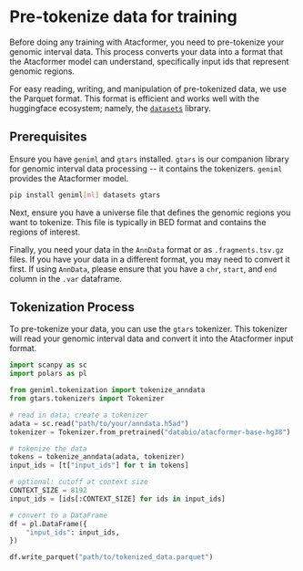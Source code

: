 # Pre-tokenize data for training
Before doing any training with Atacformer, you need to pre-tokenize your genomic interval data. This process converts your data into a format that the Atacformer model can understand, specifically input ids that represent genomic regions.

For easy reading, writing, and manipulation of pre-tokenized data, we use the Parquet format. This format is efficient and works well with the huggingface ecosystem; namely, the [`datasets`](https://huggingface.co/docs/datasets/index) library.

## Prerequisites

Ensure you have `geniml` and `gtars` installed. `gtars` is our companion library for genomic interval data processing -- it contains the tokenizers. `geniml` provides the Atacformer model.
```bash
pip install geniml[ml] datasets gtars
```

Next, ensure you have a universe file that defines the genomic regions you want to tokenize. This file is typically in BED format and contains the regions of interest.

Finally, you need your data in the `AnnData` format or as `.fragments.tsv.gz` files. If you have your data in a different format, you may need to convert it first. If using `AnnData`, please ensure that you have a `chr`, `start`, and `end` column in the `.var` dataframe.

## Tokenization Process

To pre-tokenize your data, you can use the `gtars` tokenizer. This tokenizer will read your genomic interval data and convert it into the Atacformer input format.

```python
import scanpy as sc
import polars as pl

from geniml.tokenization import tokenize_anndata
from gtars.tokenizers import Tokenizer

# read in data; create a tokenizer
adata = sc.read("path/to/your/anndata.h5ad")
tokenizer = Tokenizer.from_pretrained("databio/atacformer-base-hg38")

# tokenize the data
tokens = tokenize_anndata(adata, tokenizer)
input_ids = [t["input_ids"] for t in tokens]

# optional: cutoff at context size
CONTEXT_SIZE = 8192
input_ids = [ids[:CONTEXT_SIZE] for ids in input_ids]

# convert to a DataFrame
df = pl.DataFrame({
    "input_ids": input_ids,
})

df.write_parquet("path/to/tokenized_data.parquet")
```
